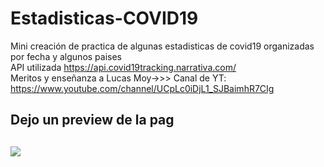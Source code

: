# Estadisticas-COVID19
Mini creación de practica de algunas estadisticas de covid19 organizadas por fecha y algunos paises<br/>
API utilizada https://api.covid19tracking.narrativa.com/<br/>
Meritos y enseñanza a Lucas Moy->>> Canal de YT: https://www.youtube.com/channel/UCpLc0iDjL1_SJBaimhR7CIg

<h2>Dejo un preview de la pag<h2/>
<img src= "https://i.imgur.com/CzzTRUa.png" /> 
